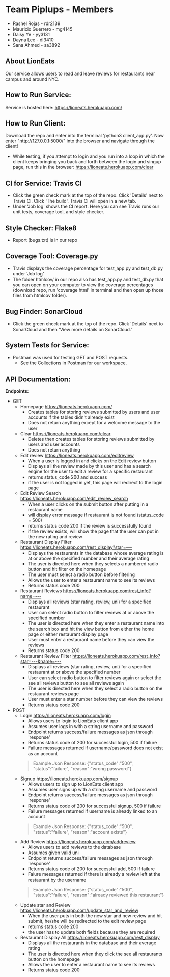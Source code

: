 # Team Piplups - Members
- Rashel Rojas - rdr2139
- Mauricio Guerrero - mg4145
- Daisy Ye - yy3131
- Dayna Lee - dl3410
- Sana Ahmed - sa3892

## About LionEats
Our service allows users to read and leave reviews for restaurants near campus
and around NYC.

## How to Run Service:
Service is hosted here: https://lioneats.herokuapp.com/

## How to Run Client:
Download the repo and enter into the terminal 'python3 client_app.py'.
Now enter "http://127.0.0.1:5000/" into the browser and navigate through the client!
- While testing, if you attempt to login and you run into a loop in which the client 
  keeps bringing you back and forth between the login and singup page, run this in
  the browser: https://lioneats.herokuapp.com/clear

## CI for Service: Travis CI
  - Click the green check mark at the top of the repo. Click 'Details' next to Travis
    CI. Click 'The build'. Travis CI will open in a new tab.
  - Under 'Job log' shows the CI report. Here you can see Travis runs our unit tests, 
    coverage tool, and style checker.

## Style Checker: Flake8
  - Report (bugs.txt) is in our repo 

## Coverage Tool: Coverage.py
  - Travis displays the coverage percentage for test_app.py and test_db.py under 'Job log'
  - The folder htmlcov/ in our repo also has test_app.py and test_db.py that you can open 
    on your computer to view the coverage percentages (download repo, run 'coverage html' 
    in terminal and then open up those files from htmlcov folder).

## Bug Finder: SonarCloud
  - Click the green check mark at the top of the repo. Click 'Details' next to SonarCloud
    and then 'View more details on SonarCloud.'

## System Tests for Service:
- Postman was used for testing GET and POST requests. 
  - See the Collections in Postman for our workspace.


## API Documentation:

**Endpoints:** 
- GET
  - Homepage https://lioneats.herokuapp.com/ 
    - Creates tables for storing reviews submitted by users and user accounts
      if the tables didn't already exist 
    - Does not return anything except for a welcome message to the user
  - Clear https://lioneats.herokuapp.com/clear 
    - Deletes then creates tables for storing reviews submitted by users and user accounts
    - Does not return anything
  - Edit review https://lioneats.herokuapp.com/editreview
    - When a user is logged in and clicks on the Edit review button
    - Displays all the review made by this user and has a search engine for the user to edit a review for a specific restaurant
    - returns status_code 200 and success 
    - if the user is not logged in yet, this page will redirect to the login page 
  - Edit Review Search https://lioneats.herokuapp.com/edit_review_search
    - When a user clicks on the submit button after putting in a restaurant name 
    - will display error message if restaurant is not found (status_code = 500)
    - returns status code 200 if the review is successfully found 
    - if the review exists, will show the page that the user can put in the new rating and review 
  - Restaurant Display Filter https://lioneats.herokuapp.com/rest_display?star=---
    - Displays the restaurants in the database whose average rating is at or above the specified number and their average rating
    - The user is directed here when they selects a numbered radio button and hit filter on the homepage
    - The user must select a radio button before filtering
    - Allows the user to enter a restaurant name to see its reviews
    - Returns status code 200
  - Restaurant Reviews https://lioneats.herokuapp.com/rest_info?name=---
    - Displays all reviews (star rating, review, uni) for a specified restaurant
    - User can select radio button to filter reviews at or above the specified number
    - The user is directed here when they enter a restaurant name into the search box and hit the view button from either the home page or either restaurant display page
    - User must enter a restaurant name before they can view the reviews
    - Returns status code 200
  - Restaurant Review Filter https://lioneats.herokuapp.com/rest_info?star=---&name=---
    - Displays all reviews (star rating, review, uni) for a specified restaurant at or above the specified number
    - User can select radio button to filter reviews again or select the see all reviews button to see all reviews again
    - The user is directed here when they select a radio button on the restaurant reviews page
    - User must enter a star number before they can view the reviews
    - Returns status code 200
- POST
  - Login https://lioneats.herokuapp.com/login
    - Allows users to login to LionEats client app
    - Assumes user logs in with a string username and password
    - Endpoint returns success/failure messages as json through 'response'
    - Returns status code of 200 for successful login, 500 if failure
    - Failure messages returned if username/password does not exist as an account
    > Example Json Response: {"status_code":"500", "status":"failure", "reason":"wrong password"}
  - Signup https://lioneats.herokuapp.com/signup
    - Allows users to sign up to LionEats client app
    - Assumes user signs up with a string username and password
    - Endpoint returns success/failure messages as json through 'response'
    - Returns status code of 200 for successful signup, 500 if failure
    - Failure messages returned if username is already linked to an account
    > Example Json Response: {"status_code":"500", "status":"failure", "reason":"account exists"}
  - Add Review https://lioneats.herokuapp.com/addreview
    - Allows users to add reviews to the database
    - Assumes given valid uni
    - Endpoint returns success/failure messages as json through 'response'
    - Returns status code of 200 for successful add, 500 if failure
    - Faiure messages returned if there is already a review left at the restaurant by the username 
    > Example Json Response: {"status_code":"500", "status":"failure", "reason":"already reviewed this restaurant"}
  - Update star and Review https://lioneats.herokuapp.com/update_star_and_review 
    - When the user puts in both the new star and new review and hit submit, he/she will be redirected to the edit review page 
    - returns status code 200 
    - the user has to update both fields because they are required
  - Restaurant Display All https://lioneats.herokuapp.com/rest_display
    - Displays all the restaurants in the database and their average rating
    - The user is directed here when they click the see all restaurants button on the homepage
    - Allows the user to enter a restaurant name to see its reviews
    - Returns status code 200
